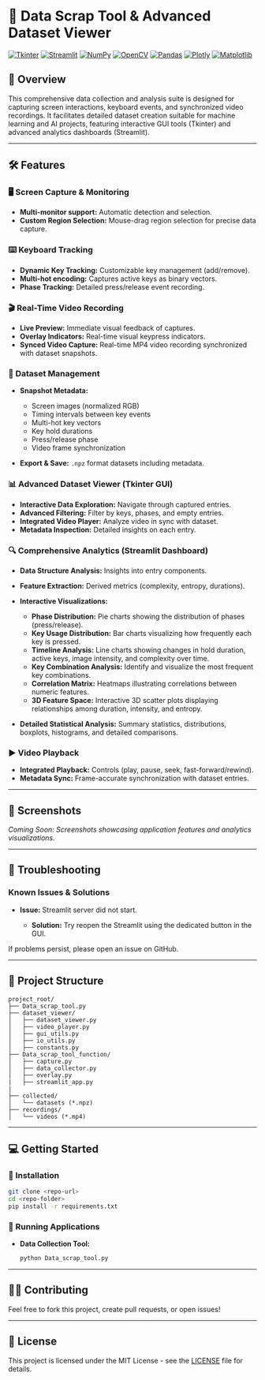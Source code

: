 # 🎯 Data Scrap Tool & Advanced Dataset Viewer

[![Tkinter](https://img.shields.io/badge/Tkinter-FF6C37.svg?style=flat\&logo=python)](https://docs.python.org/3/library/tkinter.html)
[![Streamlit](https://img.shields.io/badge/Streamlit-FF4B4B.svg?style=flat\&logo=streamlit)](https://streamlit.io/)
[![NumPy](https://img.shields.io/badge/NumPy-013243.svg?style=flat\&logo=numpy)](https://numpy.org/)
[![OpenCV](https://img.shields.io/badge/OpenCV-27338e.svg?style=flat\&logo=opencv)](https://opencv.org/)
[![Pandas](https://img.shields.io/badge/Pandas-150458.svg?style=flat\&logo=pandas)](https://pandas.pydata.org/)
[![Plotly](https://img.shields.io/badge/Plotly-3F4F75.svg?style=flat\&logo=plotly)](https://plotly.com/)
[![Matplotlib](https://img.shields.io/badge/Matplotlib-11557C.svg?style=flat\&logo=matplotlib)](https://matplotlib.org/)

## 🚀 Overview

This comprehensive data collection and analysis suite is designed for capturing screen interactions, keyboard events, and synchronized video recordings. It facilitates detailed dataset creation suitable for machine learning and AI projects, featuring interactive GUI tools (Tkinter) and advanced analytics dashboards (Streamlit).

---

## 🛠️ Features

### 🖥️ Screen Capture & Monitoring

* **Multi-monitor support:** Automatic detection and selection.
* **Custom Region Selection:** Mouse-drag region selection for precise data capture.

### ⌨️ Keyboard Tracking

* **Dynamic Key Tracking:** Customizable key management (add/remove).
* **Multi-hot encoding:** Captures active keys as binary vectors.
* **Phase Tracking:** Detailed press/release event recording.

### 🎬 Real-Time Video Recording

* **Live Preview:** Immediate visual feedback of captures.
* **Overlay Indicators:** Real-time visual keypress indicators.
* **Synced Video Capture:** Real-time MP4 video recording synchronized with dataset snapshots.

### 📁 Dataset Management

* **Snapshot Metadata:**

  * Screen images (normalized RGB)
  * Timing intervals between key events
  * Multi-hot key vectors
  * Key hold durations
  * Press/release phase
  * Video frame synchronization
* **Export & Save:** `.npz` format datasets including metadata.

### 📊 Advanced Dataset Viewer (Tkinter GUI)

* **Interactive Data Exploration:** Navigate through captured entries.
* **Advanced Filtering:** Filter by keys, phases, and empty entries.
* **Integrated Video Player:** Analyze video in sync with dataset.
* **Metadata Inspection:** Detailed insights on each entry.

### 🔍 Comprehensive Analytics (Streamlit Dashboard)

* **Data Structure Analysis:** Insights into entry components.
* **Feature Extraction:** Derived metrics (complexity, entropy, durations).
* **Interactive Visualizations:**

  * **Phase Distribution:** Pie charts showing the distribution of phases (press/release).
  * **Key Usage Distribution:** Bar charts visualizing how frequently each key is pressed.
  * **Timeline Analysis:** Line charts showing changes in hold duration, active keys, image intensity, and complexity over time.
  * **Key Combination Analysis:** Identify and visualize the most frequent key combinations.
  * **Correlation Matrix:** Heatmaps illustrating correlations between numeric features.
  * **3D Feature Space:** Interactive 3D scatter plots displaying relationships among duration, intensity, and entropy.
* **Detailed Statistical Analysis:** Summary statistics, distributions, boxplots, histograms, and detailed comparisons.

### ▶️ Video Playback

* **Integrated Playback:** Controls (play, pause, seek, fast-forward/rewind).
* **Metadata Sync:** Frame-accurate synchronization with dataset entries.

---

## 📸 Screenshots

*Coming Soon: Screenshots showcasing application features and analytics visualizations.*

---

## 🐞 Troubleshooting

### Known Issues & Solutions

* **Issue:** Streamlit server did not start.

  * **Solution:** Try reopen the Streamlit using the dedicated button in the GUI.

If problems persist, please open an issue on GitHub.

---

## 📂 Project Structure

```
project_root/
├── Data_scrap_tool.py
├── dataset_viewer/
│   ├── dataset_viewer.py
│   ├── video_player.py
│   ├── gui_utils.py
│   ├── io_utils.py
│   ├── constants.py
├── Data_scrap_tool_function/
│   ├── capture.py
│   ├── data_collector.py
│   ├── overlay.py
|   ├── streamlit_app.py
|
├── collected/
│   └── datasets (*.npz)
├── recordings/
│   └── videos (*.mp4)
```

---

## 💻 Getting Started

### 📌 Installation

```bash
git clone <repo-url>
cd <repo-folder>
pip install -r requirements.txt
```

### 🚀 Running Applications

* **Data Collection Tool:**

  ```bash
  python Data_scrap_tool.py
  ```
---


## 🧑‍💻 Contributing

Feel free to fork this project, create pull requests, or open issues!

---

## 📜 License

This project is licensed under the MIT License - see the [LICENSE](LICENSE) file for details.
